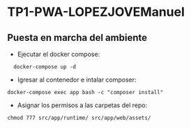 # TP1-PWA-LOPEZJOVEManuel

## Puesta en marcha del ambiente
  
  - Ejecutar el docker compose:
```
  docker-compose up -d
```

  - Igresar al contenedor e intalar composer:

  ```
  docker-compose exec app bash -c "composer install" 
  ```

  - Asignar los permisos a las carpetas del repo:
  ```
  chmod 777 src/app/runtime/ src/app/web/assets/
  ```
